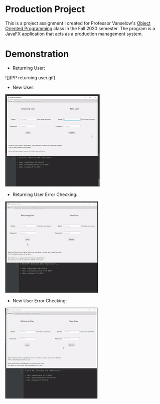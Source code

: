 # Production Project

This is a project assignment I created for Professor Vanselow's 
[Object Oriented Programming](https://sites.google.com/site/profvanselow/course/cop-3003) 
class in the Fall 2020 semester. The program is a JavaFX application that acts as a 
production management system.

# Demonstration
- Returning User:

![](PP returning user.gif)

- New User:

![](https://github.com/orellanadani12/ProductionProject/blob/master/PP%20gif%20new%20user.gif)

- Returning User Error Checking:

![](https://github.com/orellanadani12/ProductionProject/blob/master/PP%20gif%20returning%20user%20errors%20checking.gif)

- New User Error Checking:

![](https://github.com/orellanadani12/ProductionProject/blob/master/PP%20gif%20new%20user%20errors%20checking.gif)
